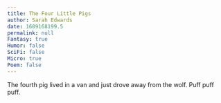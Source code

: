 ```yaml
---
title: The Four Little Pigs
author: Sarah Edwards
date: 1609168199.5
permalink: null
Fantasy: true
Humor: false
SciFi: false
Micro: true
Poem: false
---
```

The fourth pig lived in a van and just drove away from the wolf. Puff puff puff.
